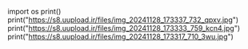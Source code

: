 import os
print()
print("https://s8.uupload.ir/files/img_20241128_173337_732_qpxv.jpg") 
print("https://s8.uupload.ir/files/img_20241128_173333_759_kcn4.jpg")
print("https://s8.uupload.ir/files/img_20241128_173317_710_3wu.jpg")
